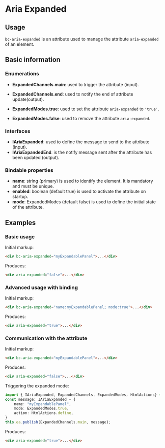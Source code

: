 # Aria Expanded

## Usage

`bc-aria-expanded` is an attribute used to manage the attribute `aria-expanded` of an element.

## Basic information

### Enumerations

- **ExpandedChannels.main**: used to trigger the attribute (input).
- **ExpandedChannels.end**: used to notify the end of attribute update(output).

- **ExpandedModes.true**: used to set the attribute `aria-expanded` to `'true'`.
- **ExpandedModes.false**: used to remove the attribute `aria-expanded`.

### Interfaces

- **IAriaExpanded**: used to define the message to send to the attribute (input).
- **IAriaExpandedEnd**: is the notify message sent after the attribute has been updated  (output).

### Bindable properties

- **name**: string (primary) is used to identify the element. It is mandatory and must be unique.
- **enabled**: boolean (default true) is used to activate the attribute on startup.
- **mode**: ExpandedModes (default false) is used to define the initial state of the attribute.

## Examples

### Basic usage

Initial markup:

```html
<div bc-aria-expanded="myExpandablePanel">...</div>
```

Produces:

```html
<div aria-expanded="false">...</div>
```

### Advanced usage with binding

Initial markup:

```html
<div bc-aria-expanded="name:myExpandablePanel; mode:true">...</div>
```

Produces:

```html
<div aria-expanded="true">...</div>
```

### Communication with the attribute

Initial markup:

```html
<div bc-aria-expanded="myExpandablePanel">...</div>
```

Produces:

```html
<div aria-expanded="false">...</div>
```

Triggering the expanded mode:

```typescript
import { IAriaExpanded, ExpandedChannels, ExpandedModes, HtmlActions} from "@blackcube/aurelia2-aria";
const message: IAriaExpanded = {
    name: "myExpandablePanel",
    mode: ExpandedModes.true,
    action: HtmlActions.define,
}
this.ea.publish(ExpandedChannels.main, message);
```

Produces:

```html
<div aria-expanded="true">...</div>
```